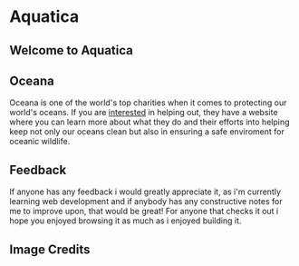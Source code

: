 # Aquatica

## Welcome to Aquatica

## Oceana

Oceana is one of the world's top charities when it comes to protecting our world's oceans. If you are [interested](https://oceana.org/) in helping out, they have a website where you can learn more about what they do and their efforts into helping keep not only our oceans clean but also in ensuring a safe enviroment for oceanic wildlife.

## Feedback

If anyone has any feedback i would greatly appreciate it, as i'm currently learning web development and if anybody has any constructive notes for me to improve upon, that would be great! For anyone that checks it out i hope you enjoyed browsing it as much as i enjoyed building it.

## Image Credits
